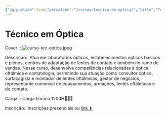 ```yaml
---
{"dg-publish":true,"permalink":"/cursos/tecnico-em-optica/","title":"Técnico em Óptica","metatags":{"description":"Atua em laboratórios ópticos, estabelecimentos ópticos básicos e plenos, centros de adaptação de lentes de contato e também no ramo de vendas. Nesse curso, desenvolva competências relacionadas à óptica oftálmica e contatologia, permitindo sua atuação como consultor óptico, surfaçagista e montador de lentes oftálmicas, gestor de negócios, representante comercial de equipamentos, armações, lentes oftálmicas e de contato.","og:image":"curso-tec-optica.jpeg"},"hideInGraph":true,"tags":["curso"],"updated":"2025-04-01T09:52:43.905-03:00"}
---
```


# Técnico em Óptica

Cover :: ![curso-tec-optica.jpeg](/img/user/cursos/curso-tec-optica.jpeg)

Descrição:: Atua em laboratórios ópticos, estabelecimentos ópticos básicos e plenos, centros de adaptação de lentes de contato e também no ramo de vendas. Nesse curso, desenvolva competências relacionadas à óptica oftálmica e contatologia, permitindo sua atuação como consultor óptico, surfaçagista e montador de lentes oftálmicas, gestor de negócios, representante comercial de equipamentos, armações, lentes oftálmicas e de contato.

Carga :: Carga horária 1200H👩🏻‍⚕

Inscrição:: Inscrições presenciais ou [link ⬇](https://cursos.ce.senac.br/produto/tecnico-em-optica-sobral-noite-2025-12-64/)
